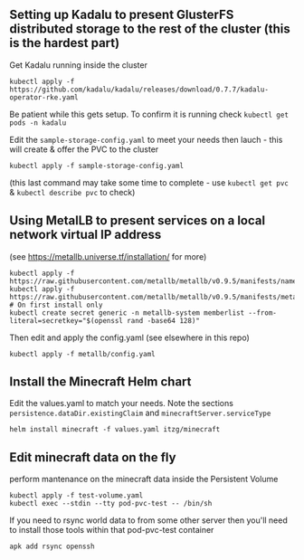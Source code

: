 ## Setting up Kadalu to present GlusterFS distributed storage to the rest of the cluster (this is the hardest part)

Get Kadalu running inside the cluster

```
kubectl apply -f https://github.com/kadalu/kadalu/releases/download/0.7.7/kadalu-operator-rke.yaml
```

Be patient while this gets setup. To confirm it is running check `kubectl get pods -n kadalu`

Edit the `sample-storage-config.yaml` to meet your needs then lauch - this will create & offer the PVC to the cluster

```
kubectl apply -f sample-storage-config.yaml
```

(this last command may take some time to complete - use `kubectl get pvc` & `kubectl describe pvc` to check)

## Using MetalLB to present services on a local network virtual IP address

(see https://metallb.universe.tf/installation/ for more)

```
kubectl apply -f https://raw.githubusercontent.com/metallb/metallb/v0.9.5/manifests/namespace.yaml
kubectl apply -f https://raw.githubusercontent.com/metallb/metallb/v0.9.5/manifests/metallb.yaml
# On first install only
kubectl create secret generic -n metallb-system memberlist --from-literal=secretkey="$(openssl rand -base64 128)"
```

Then edit and apply the config.yaml (see elsewhere in this repo)

```
kubectl apply -f metallb/config.yaml
```

## Install the Minecraft Helm chart

Edit the values.yaml to match your needs. Note the sections `persistence.dataDir.existingClaim` and `minecraftServer.serviceType`

```
helm install minecraft -f values.yaml itzg/minecraft
```

## Edit minecraft data on the fly

perform mantenance on the minecraft data inside the Persistent Volume

```
kubectl apply -f test-volume.yaml
kubectl exec --stdin --tty pod-pvc-test -- /bin/sh
```

If you need to rsync world data to from some other server then you'll need to install those tools within that pod-pvc-test container

```
apk add rsync openssh
```
